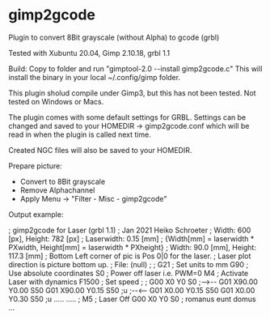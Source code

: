 # gimp2gcode
Plugin to convert 8Bit grayscale (without Alpha) to gcode (grbl)

Tested with Xubuntu 20.04, Gimp 2.10.18, grbl 1.1

Build:
Copy to folder and run "gimptool-2.0 --install gimp2gcode.c"
This will install the binary in your local ~/.config/gimp folder.

This plugin sholud compile under Gimp3, but this has not been tested.
Not tested on Windows or Macs.

The plugin comes with some default settings for GRBL.
Settings can be changed and saved to your HOMEDIR -> gimp2gcode.conf
which will be read in when the plugin is called next time.

Created NGC files will also be saved to your HOMEDIR.

Prepare picture:
- Convert to 8Bit grayscale
- Remove Alphachannel
- Apply Menu -> "Filter - Misc - gimp2gcode"


Output example:

; gimp2gcode for Laser (grbl 1.1)
; Jan 2021 Heiko Schroeter
; Width: 600 [px], Height: 782 [px]
; Laserwidth: 0.15 [mm]
; {Width[mm] = laserwidth * PXwidth, Height[mm] = laserwidth * PXheight}
; Width: 90.0 [mm], Height: 117.3 [mm]
; Bottom Left corner of pic is Pos 0|0 for the laser.
; Laser plot direction is picture bottom up.
; File: (null)
;
;
G21 ; Set units to mm
G90 ; Use absolute coordinates
S0  ; Power off laser i.e. PWM=0
M4  ; Activate Laser with dynamics
F1500 ; Set speed
;
;
G00 X0 Y0 S0
;-->--
G01 X90.00 Y0.00 S50
G01 X90.00 Y0.15 S50 ;u
;--<--
G01 X0.00 Y0.15 S50
G01 X0.00 Y0.30 S50 ;u
.....
.....
;
M5 ; Laser Off
G00 X0 Y0 S0 ; romanus eunt domus ... 
